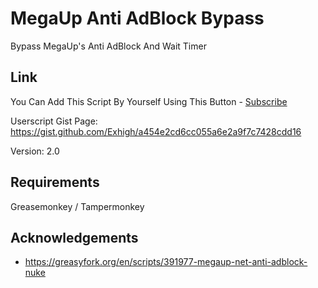 # MegaUp Anti AdBlock Bypass
Bypass MegaUp's Anti AdBlock And Wait Timer

## Link
You Can Add This Script By Yourself Using This Button - [Subscribe](https://gist.githubusercontent.com/Exhigh/a454e2cd6cc055a6e2a9f7c7428cdd16/raw/MegaUp-Anti-AdBlock-Bypass.user.js)

Userscript Gist Page: https://gist.github.com/Exhigh/a454e2cd6cc055a6e2a9f7c7428cdd16

Version: 2.0

## Requirements
Greasemonkey / Tampermonkey

## Acknowledgements
* https://greasyfork.org/en/scripts/391977-megaup-net-anti-adblock-nuke
